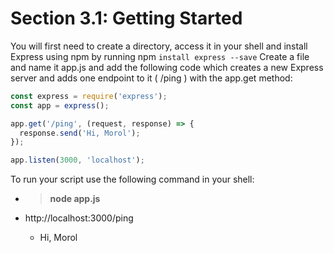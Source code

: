 # Section 3.1: Getting Started

You will first need to create a directory, access it in your shell and install 
Express using npm by running npm `install express --save` Create a file and name 
it app.js and add the following code which creates a new Express server and adds 
one endpoint to it ( /ping ) with the app.get method:

```js
const express = require('express');
const app = express();

app.get('/ping', (request, response) => {
  response.send('Hi, Morol');
});

app.listen(3000, 'localhost');
```

To run your script use the following command in your shell:
- > **node app.js**

- http://localhost:3000/ping
  - Hi, Morol